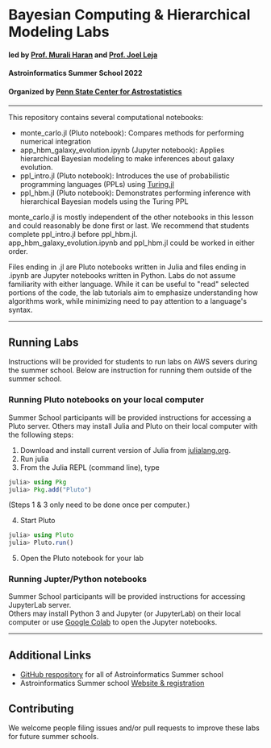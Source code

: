 # Bayesian Computing & Hierarchical Modeling Labs

#### led by [Prof. Murali Haran](http://personal.psu.edu/muh10/) and [Prof. Joel Leja](http://www.personal.psu.edu/jql6565/)
#### Astroinformatics Summer School 2022 
#### Organized by [Penn State Center for Astrostatistics](https://sites.psu.edu/astrostatistics/)

---

This repository contains several computational notebooks: 
- monte_carlo.jl (Pluto notebook):  Compares methods for performing numerical integration
- app_hbm_galaxy_evolution.ipynb (Jupyter notebook):  Applies hierarchical Bayesian modeling to make inferences about galaxy evolution.  
- ppl_intro.jl (Pluto notebook):   Introduces the use of probabilistic programming languages (PPLs) using [Turing.jl](https://turing.ml/stable/)
- ppl_hbm.jl (Pluto notebook):  Demonstrates performing inference with hierarchical Bayesian models using the Turing PPL

monte_carlo.jl is mostly independent of the other notebooks in this lesson and could reasonably be done first or last.
We recommend that students complete ppl_intro.jl before ppl_hbm.jl.  
app_hbm_galaxy_evolution.ipynb and ppl_hbm.jl could be worked in either order.  

Files ending in .jl are Pluto notebooks written in Julia and files ending in .ipynb are Jupyter notebooks written in Python.
Labs do not assume familiarity with either language.  While it can be useful to "read" selected portions of the code, the lab tutorials aim to emphasize understanding how algorithms work, while minimizing need to pay attention to a language's syntax.

---

## Running Labs
Instructions will be provided for students to run labs on AWS severs during the summer school.  Below are instruction for running them outside of the summer school.

### Running Pluto notebooks on your local computer
Summer School participants will be provided instructions for accessing a Pluto server.  Others may install Julia and Pluto on their local computer with the following steps:
1.  Download and install current version of Julia from [julialang.org](https://julialang.org/downloads/).
2.  Run julia
3.  From the Julia REPL (command line), type
```julia
julia> using Pkg
julia> Pkg.add("Pluto")
```
(Steps 1 & 3 only need to be done once per computer.)

4.  Start Pluto
```julia
julia> using Pluto
julia> Pluto.run()
```
5.  Open the Pluto notebook for your lab

### Running Jupter/Python notebooks 
Summer School participants will be provided instructions for accessing JupyterLab server.  
Others may install Python 3 and Jupyter (or JupyterLab) on their local computer or use [Google Colab](https://colab.research.google.com/) to open the Jupyter notebooks.

---
## Additional Links
- [GitHub respository](https://github.com/Astroinformatics/SummerSchool2022) for all of Astroinformatics Summer school
- Astroinformatics Summer school [Website & registration](https://sites.psu.edu/astrostatistics/astroinfo-su22/)

## Contributing
We welcome people filing issues and/or pull requests to improve these labs for future summer schools.
